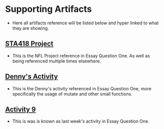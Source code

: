 # Supporting Artifacts
- Here all artifacts reference will be listed below and hyper linked to what they are showing.

## [STA418 Project](https://github.com/JADunivan5/STA418_Project/blob/main/NFL_Project.Rmd)
- This is the NFL Project reference in Essay Question One. As well as being referenced multiple times elsewhere.
## [Denny's Activity](https://github.com/JADunivan5/activity07-joins/blob/main/activity07-joins.Rmd)
- This is the Denny's activity referenced in Essay Question One, more specifically the usage of mutate and other small functions.
## [Activity 9](https://github.com/JADunivan5/activity09-functions-intro/blob/main/activity09-functions-intro.md)
- This is was is known as last week's activity in Essay Question One.
